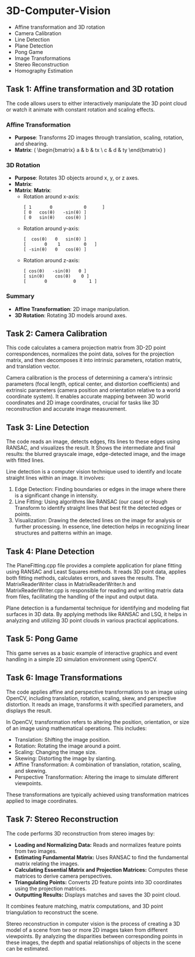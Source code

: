 # 3D-Computer-Vision
- Affine transformation and 3D rotation  
- Camera Calibration  
- Line Detection
- Plane Detection
- Pong Game
- Image Transformations
- Stereo Reconstruction  
- Homography Estimation  

## Task 1: Affine transformation and 3D rotation 
The code allows users to either interactively manipulate the 3D point cloud or watch it animate with constant rotation and scaling effects.
### **Affine Transformation**
- **Purpose**: Transforms 2D images through translation, scaling, rotation, and shearing.
- **Matrix**: \( \begin{bmatrix} a & b & tx \\ c & d & ty \end{bmatrix} \)

### **3D Rotation**
- **Purpose**: Rotates 3D objects around x, y, or z axes.
- **Matrix**: 
- **Matrix**:
 **Matrix**:
  - Rotation around x-axis:
    ```
    [ 1       0            0      ]
    [ 0   cos(θ)   -sin(θ) ]
    [ 0   sin(θ)    cos(θ) ]
    ```
  - Rotation around y-axis:
    ```
    [  cos(θ)   0   sin(θ) ]
    [       0    1         0   ]
    [ -sin(θ)   0   cos(θ) ]
    ```
  - Rotation around z-axis:
    ```
    [ cos(θ)   -sin(θ)   0 ]
    [ sin(θ)    cos(θ)    0 ]
    [       0          0     1 ]
    ```


### **Summary**
- **Affine Transformation**: 2D image manipulation.
- **3D Rotation**: Rotating 3D models around axes.

## Task 2: Camera Calibration
This code calculates a camera projection matrix from 3D-2D point correspondences, normalizes the point data, solves for the projection matrix, and then decomposes it into intrinsic parameters, rotation matrix, and translation vector.

Camera calibration is the process of determining a camera's intrinsic parameters (focal length, optical center, and distortion coefficients) and extrinsic parameters (camera position and orientation relative to a world coordinate system). It enables accurate mapping between 3D world coordinates and 2D image coordinates, crucial for tasks like 3D reconstruction and accurate image measurement.

## Task 3: Line Detection
The code reads an image, detects edges, fits lines to these edges using RANSAC, and visualizes the result. It Shows the intermediate and final results: the blurred grayscale image, edge-detected image, and the image with fitted lines.

Line detection is a computer vision technique used to identify and locate straight lines within an image. It involves:

1. Edge Detection: Finding boundaries or edges in the image where there is a significant change in intensity.
2. Line Fitting: Using algorithms like RANSAC (our case) or Hough Transform to identify straight lines that best fit the detected edges or points.
3. Visualization: Drawing the detected lines on the image for analysis or further processing.
In essence, line detection helps in recognizing linear structures and patterns within an image.

## Task 4: Plane Detection
The PlaneFitting.cpp file provides a complete application for plane fitting using RANSAC and Least Squares methods. It reads 3D point data, applies both fitting methods, calculates errors, and saves the results. The MatrixReaderWriter class in MatrixReaderWriter.h and MatrixReaderWriter.cpp is responsible for reading and writing matrix data from files, facilitating the handling of the input and output data.

Plane detection is a fundamental technique for identifying and modeling flat surfaces in 3D data. By applying methods like RANSAC and LSQ, it helps in analyzing and utilizing 3D point clouds in various practical applications.

## Task 5: Pong Game
This game serves as a basic example of interactive graphics and event handling in a simple 2D simulation environment using OpenCV.

## Task 6: Image Transformations
The code applies affine and perspective transformations to an image using OpenCV, including translation, rotation, scaling, skew, and perspective distortion. It reads an image, transforms it with specified parameters, and displays the result.

In OpenCV, transformation refers to altering the position, orientation, or size of an image using mathematical operations. This includes:

- Translation: Shifting the image position.
- Rotation: Rotating the image around a point.
- Scaling: Changing the image size.
- Skewing: Distorting the image by slanting.
- Affine Transformation: A combination of translation, rotation, scaling, and skewing.
- Perspective Transformation: Altering the image to simulate different viewpoints.

 These transformations are typically achieved using transformation matrices applied to image coordinates.

## Task 7: Stereo Reconstruction
The code performs 3D reconstruction from stereo images by:

- **Loading and Normalizing Data:** Reads and normalizes feature points from two images.
- **Estimating Fundamental Matrix:** Uses RANSAC to find the fundamental matrix relating the images.
- **Calculating Essential Matrix and Projection Matrices:** Computes these matrices to derive camera perspectives.
- **Triangulating Points:** Converts 2D feature points into 3D coordinates using the projection matrices.
- **Outputting Results:** Displays matches and saves the 3D point cloud.

It combines feature matching, matrix computations, and 3D point triangulation to reconstruct the scene.

Stereo reconstruction in computer vision is the process of creating a 3D model of a scene from two or more 2D images taken from different viewpoints. By analyzing the disparities between corresponding points in these images, the depth and spatial relationships of objects in the scene can be estimated.









